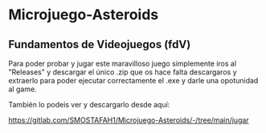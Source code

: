 # Microjuego-Asteroids

## Fundamentos de Videojuegos (fdV)

Para poder probar y jugar este maravilloso juego simplemente iros al "Releases" y descargar el único .zip que os hace falta descargaros y extraerlo para poder ejecutar correctamente el .exe y darle una opotunidad al game.

También lo podeis ver y descargarlo desde aquí:

https://gitlab.com/SMOSTAFAH1/Microjuego-Asteroids/-/tree/main/jugar
